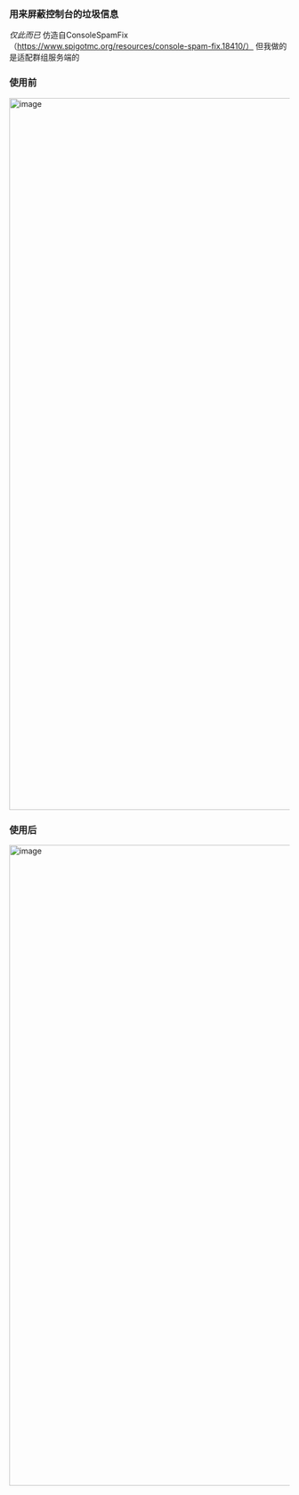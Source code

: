 ### 用来屏蔽控制台的垃圾信息
*仅此而已*
仿造自ConsoleSpamFix（https://www.spigotmc.org/resources/console-spam-fix.18410/）
但我做的是适配群组服务端的
### 使用前
<img width="1280" alt="image" src="https://github.com/user-attachments/assets/ccd06456-f02f-4b0a-9236-baca21f4e0c4">


### 使用后
<img width="1152" alt="image" src="https://github.com/user-attachments/assets/569ab9b1-00ef-4b14-91d4-ec5a449277d2">
